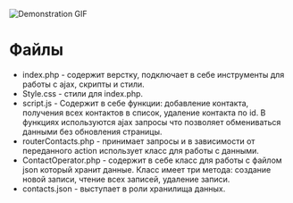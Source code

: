 ![Demonstration GIF](./present.gif)

# Файлы
- index.php - содержит верстку, подключает в себе инструменты для работы с ajax, скрипты и стили.
- Style.css - стили для index.php.
- script.js - Содержит в себе функции: добавление контакта, получения всех контактов в список, удаление контакта по id. В функциях используются ajax запросы что позволяет обмениваться данными без обновления страницы.
- routerContacts.php - принимает запросы и в зависимости от переданного action использует класс для работы с данными.
- ContactOperator.php - содержит в себе класс для работы с файлом json который хранит данные. Класс имеет три метода: создание новой записи, чтение всех записей, удаление записи.
- contacts.json - выступает в роли хранилища данных.
